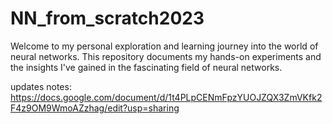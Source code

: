# NN_from_scratch2023

Welcome to my personal exploration and learning journey into the world of neural networks. This repository documents my hands-on experiments and the insights I've gained in the fascinating field of neural networks.

updates notes: https://docs.google.com/document/d/1t4PLpCENmFpzYUOJZQX3ZmVKfk2F4z9OM9WmoAZzhag/edit?usp=sharing

